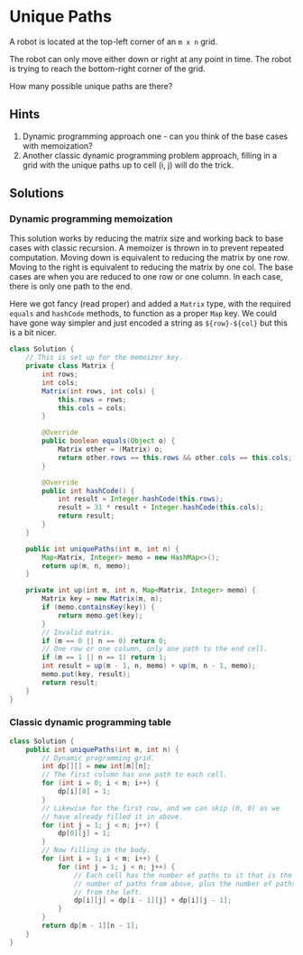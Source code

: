 # Unique Paths

A robot is located at the top-left corner of an `m x n` grid.

The robot can only move either down or right at any point in time. The robot is
trying to reach the bottom-right corner of the grid.

How many possible unique paths are there?

## Hints

1. Dynamic programming approach one - can you think of the base cases with
   memoization?
1. Another classic dynamic programming problem approach, filling in a grid with
   the unique paths up to cell (i, j) will do the trick.

## Solutions

### Dynamic programming memoization

This solution works by reducing the matrix size and working back to base cases
with classic recursion. A memoizer is thrown in to prevent repeated computation.
Moving down is equivalent to reducing the matrix by one row. Moving to the right
is equivalent to reducing the matrix by one col. The base cases are when you are
reduced to one row or one column. In each case, there is only one path to the
end.

Here we got fancy (read proper) and added a `Matrix` type, with the required
`equals` and `hashCode` methods, to function as a proper `Map` key. We could
have gone way simpler and just encoded a string as `${row}-${col}` but this is
a bit nicer.

```java
class Solution {
    // This is set up for the memoizer key.
    private class Matrix {
        int rows;
        int cols;
        Matrix(int rows, int cols) {
            this.rows = rows;
            this.cols = cols;
        }

        @Override
        public boolean equals(Object o) {
            Matrix other = (Matrix) o;
            return other.rows == this.rows && other.cols == this.cols;
        }

        @Override
        public int hashCode() {
            int result = Integer.hashCode(this.rows);
            result = 31 * result + Integer.hashCode(this.cols);
            return result;
        }
    }

    public int uniquePaths(int m, int n) {
        Map<Matrix, Integer> memo = new HashMap<>();
        return up(m, n, memo);
    }

    private int up(int m, int n, Map<Matrix, Integer> memo) {
        Matrix key = new Matrix(m, n);
        if (memo.containsKey(key)) {
            return memo.get(key);
        }
        // Invalid matrix.
        if (m == 0 || n == 0) return 0;
        // One row or one column, only one path to the end cell.
        if (m == 1 || n == 1) return 1;
        int result = up(m - 1, n, memo) + up(m, n - 1, memo);
        memo.put(key, result);
        return result;
    }
}
```

### Classic dynamic programming table

```java
class Solution {
    public int uniquePaths(int m, int n) {
        // Dynamic programming grid.
        int dp[][] = new int[m][n];
        // The first column has one path to each cell.
        for (int i = 0; i < m; i++) {
            dp[i][0] = 1;
        }
        // Likewise for the first row, and we can skip (0, 0) as we
        // have already filled it in above.
        for (int j = 1; j < n; j++) {
            dp[0][j] = 1;
        }
        // Now filling in the body.
        for (int i = 1; i < m; i++) {
            for (int j = 1; j < n; j++) {
                // Each cell has the number of paths to it that is the
                // number of paths from above, plus the number of paths
                // from the left.
                dp[i][j] = dp[i - 1][j] + dp[i][j - 1];
            }
        }
        return dp[m - 1][n - 1];
    }
}
```
